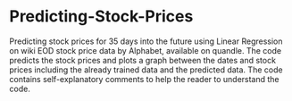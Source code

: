 # Predicting-Stock-Prices
Predicting stock prices for 35 days into the future using Linear Regression on wiki EOD stock price data by Alphabet, available on quandle. The code predicts the stock prices and plots a graph between the dates and stock prices including the already trained data and the predicted data.
The code contains self-explanatory comments to help the reader to understand the code.
